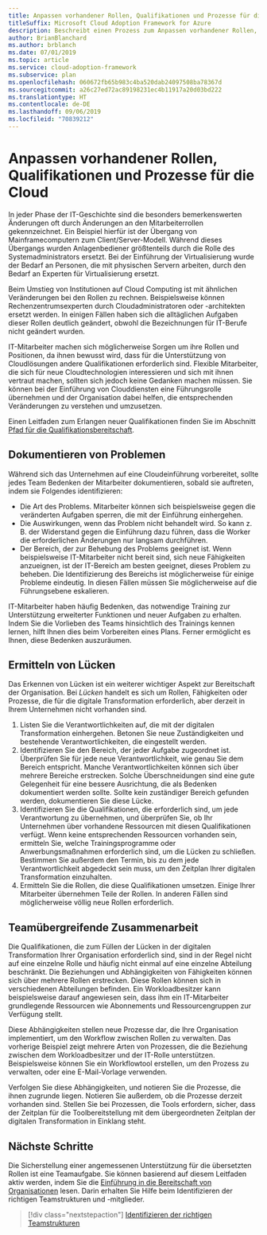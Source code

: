 ```yaml
---
title: Anpassen vorhandener Rollen, Qualifikationen und Prozesse für die Cloud
titleSuffix: Microsoft Cloud Adoption Framework for Azure
description: Beschreibt einen Prozess zum Anpassen vorhandener Rollen, Qualifikationen und Prozesse für die Cloud.
author: BrianBlanchard
ms.author: brblanch
ms.date: 07/01/2019
ms.topic: article
ms.service: cloud-adoption-framework
ms.subservice: plan
ms.openlocfilehash: 060672fb65b983c4ba520dab24097508ba78367d
ms.sourcegitcommit: a26c27ed72ac89198231ec4b11917a20d03bd222
ms.translationtype: HT
ms.contentlocale: de-DE
ms.lasthandoff: 09/06/2019
ms.locfileid: "70839212"
---
```

# <a name="adapt-existing-roles-skills-and-processes-for-the-cloud"></a>Anpassen vorhandener Rollen, Qualifikationen und Prozesse für die Cloud

In jeder Phase der IT-Geschichte sind die besonders bemerkenswerten Änderungen oft durch Änderungen an den Mitarbeiterrollen gekennzeichnet. Ein Beispiel hierfür ist der Übergang von Mainframecomputern zum Client/Server-Modell. Während dieses Übergangs wurden Anlagenbediener größtenteils durch die Rolle des Systemadministrators ersetzt. Bei der Einführung der Virtualisierung wurde der Bedarf an Personen, die mit physischen Servern arbeiten, durch den Bedarf an Experten für Virtualisierung ersetzt.

Beim Umstieg von Institutionen auf Cloud Computing ist mit ähnlichen Veränderungen bei den Rollen zu rechnen. Beispielsweise können Rechenzentrumsexperten durch Cloudadministratoren oder -architekten ersetzt werden. In einigen Fällen haben sich die alltäglichen Aufgaben dieser Rollen deutlich geändert, obwohl die Bezeichnungen für IT-Berufe nicht geändert wurden.

IT-Mitarbeiter machen sich möglicherweise Sorgen um ihre Rollen und Positionen, da ihnen bewusst wird, dass für die Unterstützung von Cloudlösungen andere Qualifikationen erforderlich sind. Flexible Mitarbeiter, die sich für neue Cloudtechnologien interessieren und sich mit ihnen vertraut machen, sollten sich jedoch keine Gedanken machen müssen. Sie können bei der Einführung von Clouddiensten eine Führungsrolle übernehmen und der Organisation dabei helfen, die entsprechenden Veränderungen zu verstehen und umzusetzen.

Einen Leitfaden zum Erlangen neuer Qualifikationen finden Sie im Abschnitt [Pfad für die Qualifikationsbereitschaft](./suggested-skills.md).

## <a name="capturing-concerns"></a>Dokumentieren von Problemen

Während sich das Unternehmen auf eine Cloudeinführung vorbereitet, sollte jedes Team Bedenken der Mitarbeiter dokumentieren, sobald sie auftreten, indem sie Folgendes identifizieren:

- Die Art des Problems. Mitarbeiter können sich beispielsweise gegen die veränderten Aufgaben sperren, die mit der Einführung einhergehen.
- Die Auswirkungen, wenn das Problem nicht behandelt wird. So kann z. B. der Widerstand gegen die Einführung dazu führen, dass die Worker die erforderlichen Änderungen nur langsam durchführen.
- Der Bereich, der zur Behebung des Problems geeignet ist. Wenn beispielsweise IT-Mitarbeiter nicht bereit sind, sich neue Fähigkeiten anzueignen, ist der IT-Bereich am besten geeignet, dieses Problem zu beheben. Die Identifizierung des Bereichs ist möglicherweise für einige Probleme eindeutig. In diesen Fällen müssen Sie möglicherweise auf die Führungsebene eskalieren.

IT-Mitarbeiter haben häufig Bedenken, das notwendige Training zur Unterstützung erweiterter Funktionen und neuer Aufgaben zu erhalten. Indem Sie die Vorlieben des Teams hinsichtlich des Trainings kennen lernen, hilft Ihnen dies beim Vorbereiten eines Plans. Ferner ermöglicht es Ihnen, diese Bedenken auszuräumen.

## <a name="identify-gaps"></a>Ermitteln von Lücken

Das Erkennen von Lücken ist ein weiterer wichtiger Aspekt zur Bereitschaft der Organisation. Bei _Lücken_ handelt es sich um Rollen, Fähigkeiten oder Prozesse, die für die digitale Transformation erforderlich, aber derzeit in Ihrem Unternehmen nicht vorhanden sind.

1. Listen Sie die Verantwortlichkeiten auf, die mit der digitalen Transformation einhergehen. Betonen Sie neue Zuständigkeiten und bestehende Verantwortlichkeiten, die eingestellt werden.
1. Identifizieren Sie den Bereich, der jeder Aufgabe zugeordnet ist. Überprüfen Sie für jede neue Verantwortlichkeit, wie genau Sie dem Bereich entspricht. Manche Verantwortlichkeiten können sich über mehrere Bereiche erstrecken. Solche Überschneidungen sind eine gute Gelegenheit für eine bessere Ausrichtung, die als Bedenken dokumentiert werden sollte. Sollte kein zuständiger Bereich gefunden werden, dokumentieren Sie diese Lücke.
1. Identifizieren Sie die Qualifikationen, die erforderlich sind, um jede Verantwortung zu übernehmen, und überprüfen Sie, ob Ihr Unternehmen über vorhandene Ressourcen mit diesen Qualifikationen verfügt. Wenn keine entsprechenden Ressourcen vorhanden sein, ermitteln Sie, welche Trainingsprogramme oder Anwerbungsmaßnahmen erforderlich sind, um die Lücken zu schließen. Bestimmen Sie außerdem den Termin, bis zu dem jede Verantwortlichkeit abgedeckt sein muss, um den Zeitplan Ihrer digitalen Transformation einzuhalten.
1. Ermitteln Sie die Rollen, die diese Qualifikationen umsetzen. Einige Ihrer Mitarbeiter übernehmen Teile der Rollen. In anderen Fällen sind möglicherweise völlig neue Rollen erforderlich.

## <a name="partner-across-teams"></a>Teamübergreifende Zusammenarbeit

Die Qualifikationen, die zum Füllen der Lücken in der digitalen Transformation Ihrer Organisation erforderlich sind, sind in der Regel nicht auf eine einzelne Rolle und häufig nicht einmal auf eine einzelne Abteilung beschränkt. Die Beziehungen und Abhängigkeiten von Fähigkeiten können sich über mehrere Rollen erstrecken. Diese Rollen können sich in verschiedenen Abteilungen befinden. Ein Workloadbesitzer kann beispielsweise darauf angewiesen sein, dass ihm ein IT-Mitarbeiter grundlegende Ressourcen wie Abonnements und Ressourcengruppen zur Verfügung stellt.

Diese Abhängigkeiten stellen neue Prozesse dar, die Ihre Organisation implementiert, um den Workflow zwischen Rollen zu verwalten. Das vorherige Beispiel zeigt mehrere Arten von Prozessen, die die Beziehung zwischen dem Workloadbesitzer und der IT-Rolle unterstützen. Beispielsweise können Sie ein Workflowtool erstellen, um den Prozess zu verwalten, oder eine E-Mail-Vorlage verwenden.

Verfolgen Sie diese Abhängigkeiten, und notieren Sie die Prozesse, die ihnen zugrunde liegen. Notieren Sie außerdem, ob die Prozesse derzeit vorhanden sind. Stellen Sie bei Prozessen, die Tools erfordern, sicher, dass der Zeitplan für die Toolbereitstellung mit dem übergeordneten Zeitplan der digitalen Transformation in Einklang steht.

## <a name="next-steps"></a>Nächste Schritte

Die Sicherstellung einer angemessenen Unterstützung für die übersetzten Rollen ist eine Teamaufgabe. Sie können basierend auf diesem Leitfaden aktiv werden, indem Sie die [Einführung in die Bereitschaft von Organisationen](../organization/index.md) lesen. Darin erhalten Sie Hilfe beim Identifizieren der richtigen Teamstrukturen und -mitglieder.

> [!div class="nextstepaction"]
> [Identifizieren der richtigen Teamstrukturen](./index.md)
